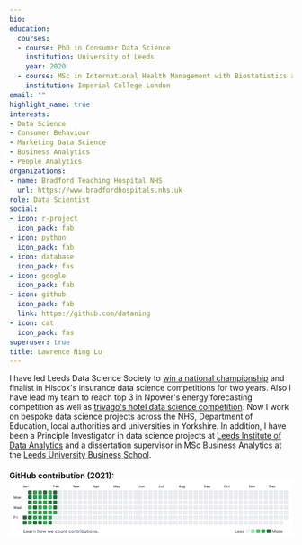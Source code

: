 ```yaml
---
bio: 
education:
  courses:
  - course: PhD in Consumer Data Science
    institution: University of Leeds
    year: 2020
  - course: MSc in International Health Management with Biostatistics and Epidemiology
    institution: Imperial College London
email: ""
highlight_name: true
interests:
- Data Science
- Consumer Behaviour 
- Marketing Data Science
- Business Analytics
- People Analytics
organizations:
- name: Bradford Teaching Hospital NHS
  url: https://www.bradfordhospitals.nhs.uk
role: Data Scientist
social:
- icon: r-project
  icon_pack: fab
- icon: python
  icon_pack: fab
- icon: database
  icon_pack: fas
- icon: google
  icon_pack: fab
- icon: github
  icon_pack: fab
  link: https://github.com/dataning
- icon: cat
  icon_pack: fas
superuser: true
title: Lawrence Ning Lu
---
```


I have led Leeds Data Science Society to [win a national championship]((https://www.hiscoxgroup.com/blog/hiscox/leeds-crowned-winners-hiscox-university-challenge) ) and finalist in Hiscox's insurance data science competitions for two years. Also I have lead my team to reach top 3 in Npower's energy forecasting competition as well as [trivago's hotel data science competition](http://bit.ly/2BwC2Wd). Now I work on bespoke data science projects across the NHS, Department of Education, local authorities and universities in Yorkshire. In addition, I have been a Principle Investigator in data science projects at [Leeds Institute of Data Analytics](https://lida.leeds.ac.uk/) and a dissertation supervisor in MSc Business Analytics at the [Leeds University Business School](https://business.leeds.ac.uk). 

#### GitHub contribution (2021): <img src="github_chart.png" />

